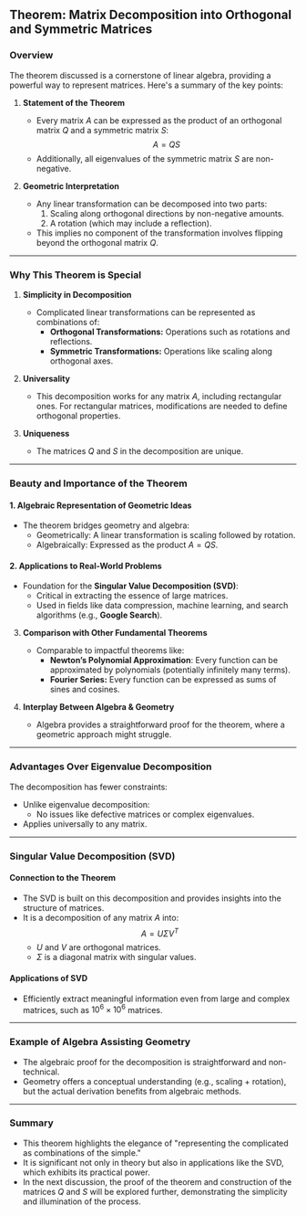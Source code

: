 ## Theorem: Matrix Decomposition into Orthogonal and Symmetric Matrices

### Overview

The theorem discussed is a cornerstone of linear algebra, providing a powerful way to represent matrices. Here's a summary of the key points:

1. **Statement of the Theorem**
   - Every matrix $A$ can be expressed as the product of an orthogonal matrix $Q$ and a symmetric matrix $S$:
     $$
     A = Q S
     $$
   - Additionally, all eigenvalues of the symmetric matrix $S$ are non-negative.

2. **Geometric Interpretation**
   - Any linear transformation can be decomposed into two parts:
        1. Scaling along orthogonal directions by non-negative amounts.
        2. A rotation (which may include a reflection).
   - This implies no component of the transformation involves flipping beyond the orthogonal matrix $Q$.

---

### Why This Theorem is Special

1. **Simplicity in Decomposition**
   - Complicated linear transformations can be represented as combinations of:
      - **Orthogonal Transformations:** Operations such as rotations and reflections.
      - **Symmetric Transformations:** Operations like scaling along orthogonal axes.

2. **Universality**
   - This decomposition works for any matrix $A$, including rectangular ones. For rectangular matrices, modifications are needed to define orthogonal properties.

3. **Uniqueness**
   - The matrices $Q$ and $S$ in the decomposition are unique.

---

### Beauty and Importance of the Theorem

#### 1. **Algebraic Representation of Geometric Ideas**
   - The theorem bridges geometry and algebra:
     - Geometrically: A linear transformation is scaling followed by rotation.
     - Algebraically: Expressed as the product $A = Q S$.

#### 2. **Applications to Real-World Problems**
   - Foundation for the **Singular Value Decomposition (SVD)**:
     - Critical in extracting the essence of large matrices.
     - Used in fields like data compression, machine learning, and search algorithms (e.g., **Google Search**).

3. **Comparison with Other Fundamental Theorems**
   - Comparable to impactful theorems like:
     - **Newton’s Polynomial Approximation**: Every function can be approximated by polynomials (potentially infinitely many terms).
     - **Fourier Series:** Every function can be expressed as sums of sines and cosines.

4. **Interplay Between Algebra & Geometry**
   - Algebra provides a straightforward proof for the theorem, where a geometric approach might struggle.

---

### Advantages Over Eigenvalue Decomposition

The decomposition has fewer constraints:
- Unlike eigenvalue decomposition:
  - No issues like defective matrices or complex eigenvalues.
- Applies universally to any matrix.

---

### Singular Value Decomposition (SVD)

#### Connection to the Theorem
- The SVD is built on this decomposition and provides insights into the structure of matrices.
- It is a decomposition of any matrix $A$ into:
  $$
  A = U \Sigma V^T
  $$
  - $U$ and $V$ are orthogonal matrices.
  - $\Sigma$ is a diagonal matrix with singular values.

#### Applications of SVD
- Efficiently extract meaningful information even from large and complex matrices, such as $10^6 \times 10^6$ matrices.

---

### Example of Algebra Assisting Geometry

- The algebraic proof for the decomposition is straightforward and non-technical.
- Geometry offers a conceptual understanding (e.g., scaling + rotation), but the actual derivation benefits from algebraic methods.

---

### Summary

- This theorem highlights the elegance of "representing the complicated as combinations of the simple."
- It is significant not only in theory but also in applications like the SVD, which exhibits its practical power.
- In the next discussion, the proof of the theorem and construction of the matrices $Q$ and $S$ will be explored further, demonstrating the simplicity and illumination of the process.